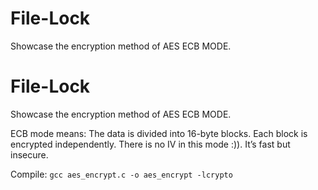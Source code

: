 # File-Lock
Showcase the encryption method of AES ECB MODE.
# File-Lock
Showcase the encryption method of AES ECB MODE.


ECB mode means:
The data is divided into 16-byte blocks.
Each block is encrypted independently.
There is no IV in this mode :)).
It’s fast but insecure.

Compile:
```gcc aes_encrypt.c -o aes_encrypt -lcrypto```
